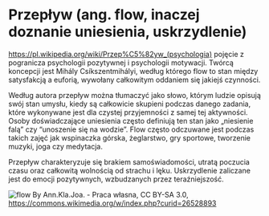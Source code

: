 # Przepływ (ang. flow, inaczej doznanie uniesienia, uskrzydlenie)
https://pl.wikipedia.org/wiki/Przep%C5%82yw_(psychologia)
pojęcie z pogranicza psychologii pozytywnej i psychologii motywacji. Twórcą koncepcji jest Mihály Csíkszentmihályi, według którego flow to stan między satysfakcją a euforią, wywołany całkowitym oddaniem się jakiejś czynności.

Według autora przepływ można tłumaczyć jako słowo, którym ludzie opisują swój stan umysłu, kiedy są całkowicie skupieni podczas danego zadania, które wykonywane jest dla czystej przyjemności z samej tej aktywności. Osoby doświadczające uniesienia często definiują ten stan jako „niesienie falą” czy “unoszenie się na wodzie”. Flow często odczuwane jest podczas takich zajęć jak wspinaczka górska, żeglarstwo, gry sportowe, tworzenie muzyki, joga czy medytacja.

Przepływ charakteryzuje się brakiem samoświadomości, utratą poczucia czasu oraz całkowitą wolnością od strachu i lęku. Uskrzydlenie zaliczane jest do emocji pozytywnych, wzbudzanych przez teraźniejszość. 

![flow](https://upload.wikimedia.org/wikipedia/commons/6/6a/Challenge_vs_skill_pl.png)
By Ann.Kla.Joa. - Praca własna, CC BY-SA 3.0, https://commons.wikimedia.org/w/index.php?curid=26528893
